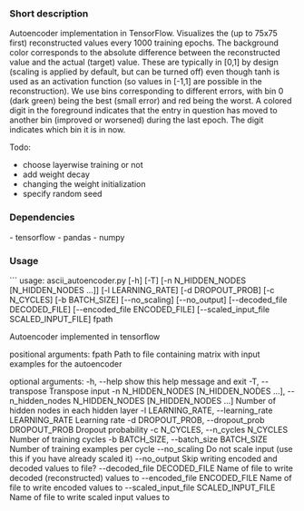 <h3>Short description</h3>
Autoencoder implementation in TensorFlow. Visualizes the (up to 75x75 first) reconstructed values every 1000 training epochs. The background color corresponds to the absolute difference between the reconstructed value and the actual (target) value. These are typically in [0,1] by design (scaling is applied by default, but can be turned off) even though tanh is used as an activation function (so values in [-1,1] are possible in the reconstruction). We use bins corresponding to different errors, with bin 0 (dark green) being the best (small error) and red being the worst. A colored digit in the foreground indicates that the entry in question has moved to another bin (improved or worsened) during the last epoch. The digit indicates which bin it is in now.

Todo:
- choose layerwise training or not
- add weight decay
- changing the weight initialization
- specify random seed

<h3>Dependencies</h3>
- tensorflow
- pandas
- numpy

<h3>Usage</h3>
```
usage: ascii_autoencoder.py [-h] [-T] [-n N_HIDDEN_NODES [N_HIDDEN_NODES ...]]
                            [-l LEARNING_RATE] [-d DROPOUT_PROB] [-c N_CYCLES]
                            [-b BATCH_SIZE] [--no_scaling] [--no_output]
                            [--decoded_file DECODED_FILE]
                            [--encoded_file ENCODED_FILE]
                            [--scaled_input_file SCALED_INPUT_FILE]
                            fpath

Autoencoder implemented in tensorflow

positional arguments:
  fpath                 Path to file containing matrix with input examples for
                        the autoencoder

optional arguments:
  -h, --help            show this help message and exit
  -T, --transpose       Transpose input
  -n N_HIDDEN_NODES [N_HIDDEN_NODES ...], --n_hidden_nodes N_HIDDEN_NODES [N_HIDDEN_NODES ...]
                        Number of hidden nodes in each hidden layer
  -l LEARNING_RATE, --learning_rate LEARNING_RATE
                        Learning rate
  -d DROPOUT_PROB, --dropout_prob DROPOUT_PROB
                        Dropout probability
  -c N_CYCLES, --n_cycles N_CYCLES
                        Number of training cycles
  -b BATCH_SIZE, --batch_size BATCH_SIZE
                        Number of training examples per cycle
  --no_scaling          Do not scale input (use this if you have already
                        scaled it)
  --no_output           Skip writing encoded and decoded values to file?
  --decoded_file DECODED_FILE
                        Name of file to write decoded (reconstructed) values
                        to
  --encoded_file ENCODED_FILE
                        Name of file to write encoded values to
  --scaled_input_file SCALED_INPUT_FILE
                        Name of file to write scaled input values to
```

